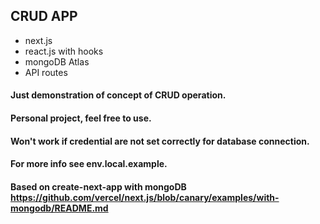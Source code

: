 ## CRUD APP
- next.js
- react.js with hooks
- mongoDB Atlas
- API routes

#### Just demonstration of concept of CRUD operation. 
#### Personal project, feel free to use.
#### Won't work if credential are not set correctly for database connection. 
#### For more info see env.local.example.
#### Based on create-next-app with mongoDB https://github.com/vercel/next.js/blob/canary/examples/with-mongodb/README.md